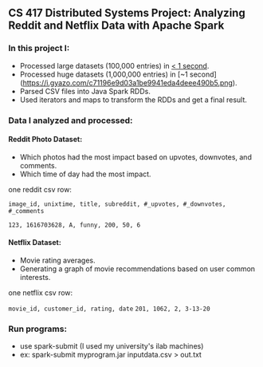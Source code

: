 ## CS 417 Distributed Systems Project: Analyzing Reddit and Netflix Data with Apache Spark

### In this project I:

- Processed large datasets (100,000 entries) in [< 1 second](https://i.gyazo.com/4c83b52ed90a9122ffa9b6961777a913.png).
- Processed huge datasets (1,000,000 entries) in [~1 second] (https://i.gyazo.com/c71196e9d03a1be9941eda4deee490b5.png).
- Parsed CSV files into Java Spark RDDs.
- Used iterators and maps to transform the RDDs and get a final result.

### Data I analyzed and processed:

#### Reddit Photo Dataset:
- Which photos had the most impact based on upvotes, downvotes, and comments.
- Which time of day had the most impact.

one reddit csv row:

`image_id, unixtime, title, subreddit, #_upvotes, #_downvotes, #_comments`

`123, 1616703628, A, funny, 200, 50, 6`

#### Netflix Dataset:
- Movie rating averages.
- Generating a graph of movie recommendations based on user common interests.

one netflix csv row:

`movie_id, customer_id, rating, date`
`201, 1062, 2, 3-13-20`

### Run programs:
- use spark-submit (I used my university's ilab machines)
- ex: spark-submit myprogram.jar inputdata.csv > out.txt
